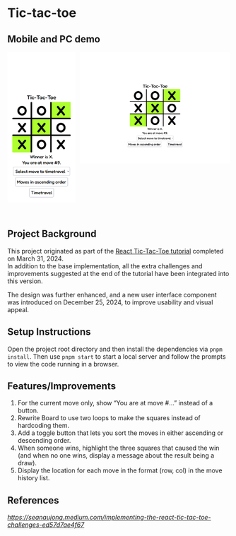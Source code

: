 # Tic-tac-toe

## Mobile and PC demo 
<div class="row">
  <div class="column">
    <img 
      src="demo/demo-screenshot-mobile-tic-tac-toe.png" 
      alt="Tic-Tac-Toe Mobile Demo" 
    />
  </div>
  <div class="column">
    <img 
      src="demo/demo-screenshot-pc-tic-tac-toe.png" 
      alt="Tic-Tac-Toe PC Demo" 
    />
  </div>
</div>

<style>
.row {
  display: flex;
  gap: 10px;
}

.column {
  height: 370px;
}
</style>

## Project Background

This project originated as part of the [React Tic-Tac-Toe tutorial](https://react.dev/learn/tutorial-tic-tac-toe) completed on March 31, 2024.  
In addition to the base implementation, all the extra challenges and improvements suggested at the end of the tutorial have been integrated into this version.  

The design was further enhanced, and a new user interface component was introduced on December 25, 2024, to improve usability and visual appeal.

## Setup Instructions

Open the project root directory and then install the dependencies via `pnpm install`. Then use `pnpm start` to start a local server and follow the prompts to view the code running in a browser.

## Features/Improvements

1. For the current move only, show “You are at move #…” instead of a button.
2. Rewrite Board to use two loops to make the squares instead of hardcoding them.
3. Add a toggle button that lets you sort the moves in either ascending or descending order.
4. When someone wins, highlight the three squares that caused the win (and when no one wins, display a message about the result being a draw).
5. Display the location for each move in the format (row, col) in the move history list.

## References
*https://seanaujong.medium.com/implementing-the-react-tic-tac-toe-challenges-ed57d7ae4f67*
